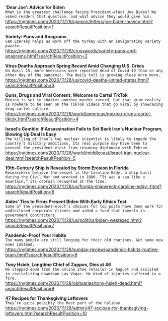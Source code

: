 **‘Dear Joe’: Advice for Biden**\
`What is the greatest challenge facing President-elect Joe Biden? We asked readers that question, and what advice they would give him.`\
https://nytimes.com/2020/11/28/opinion/letters/joe-biden-advice.html?searchResultPosition=1

**Variety: Puns and Anagrams**\
`Sam Ezersky helps us work off the turkey with an invigorating variety puzzle.`\
https://nytimes.com/2020/11/28/crosswords/variety-puns-and-anagrams.html?searchResultPosition=2

**Virus Deaths Approach Spring Record Amid Changing U.S. Crisis**\
`On April 15, more Americans were reported dead of Covid-19 than on any other day of the pandemic. The daily toll is growing close once more.`\
https://nytimes.com/2020/11/28/us/covid-deaths-united-states.html?searchResultPosition=3

**Guns, Drugs and Viral Content: Welcome to Cartel TikTok**\
`Mexico is set to shatter another murder record, but that grim reality is nowhere to be seen on the TikTok videos that go viral by showcasing drug cartel culture.`\
https://nytimes.com/2020/11/28/world/americas/mexico-drugs-cartel-tiktok.html?searchResultPosition=4

**Israel’s Gamble: If Assassination Fails to Set Back Iran’s Nuclear Program, Blowing Up Deal Is Easy**\
`The killing of Iran’s top nuclear scientist is likely to impede the country’s military ambitions. Its real purpose may have been to prevent the president-elect from resuming diplomacy with Tehran.`\
https://nytimes.com/2020/11/28/world/middleeast/israel-iran-nuclear-deal.html?searchResultPosition=5

**19th-Century Ship Is Revealed by Storm Erosion in Florida**\
`Researchers believe the vessel is the Caroline Eddy, a ship built during the Civil War and wrecked in 1880. “It was a sea like a mountain,” its captain recounted at the time.`\
https://nytimes.com/2020/11/28/us/florida-shipwreck-caroline-eddy-.html?searchResultPosition=6

**Aides’ Ties to Firms Present Biden With Early Ethics Test**\
`Some of the president-elect’s choices for top posts have done work for undisclosed corporate clients and aided a fund that invests in government contractors.`\
https://nytimes.com/2020/11/28/us/politics/biden-westexec.html?searchResultPosition=7

**Pandemic-Proof Your Habits**\
`Too many people are still longing for their old routines. Get some new ones instead.`\
https://nytimes.com/2020/11/28/sunday-review/pandemic-habits-routine-brain.html?searchResultPosition=8

**Tony Hsieh, Longtime Chief of Zappos, Dies at 46**\
`He stepped down from the online shoe retailer in August and assisted in revitalizing downtown Las Vegas. He died of injuries suffered in a fire.`\
https://nytimes.com/2020/11/28/obituaries/tony-hsieh-dead.html?searchResultPosition=9

**47 Recipes for Thanksgiving Leftovers**\
`They’re quite possibly the best part of the holiday.`\
https://nytimes.com/2020/11/28/admin/47-recipes-for-thanksgiving-leftovers.html?searchResultPosition=10

